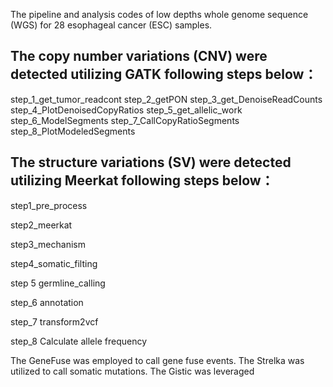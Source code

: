 The pipeline and analysis codes of low depths whole genome sequence (WGS) for 28 esophageal cancer (ESC) samples.

## The copy number variations (CNV) were detected utilizing GATK following steps below：
step_1_get_tumor_readcont
step_2_getPON
step_3_get_DenoiseReadCounts
step_4_PlotDenoisedCopyRatios
step_5_get_allelic_work
step_6_ModelSegments
step_7_CallCopyRatioSegments
step_8_PlotModeledSegments

## The structure variations (SV) were detected utilizing Meerkat following steps below：
step1_pre_process

step2_meerkat

step3_mechanism

step4_somatic_filting

step 5 germline_calling

step_6 annotation

step_7 transform2vcf

step_8 Calculate allele frequency

The GeneFuse was employed to call gene fuse events.
The Strelka was utilized to call somatic mutations.
The Gistic was leveraged
